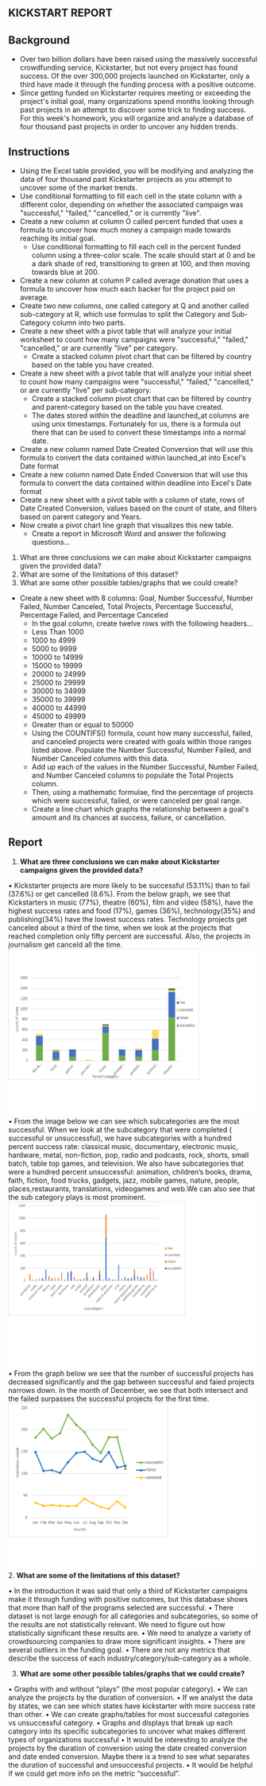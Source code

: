 ## KICKSTART REPORT
## Background
* Over two billion dollars have been raised using the massively successful crowdfunding service, Kickstarter, but not every project has found success. Of the over 300,000 projects launched on Kickstarter, only a third have made it through the funding process with a positive outcome.
* Since getting funded on Kickstarter requires meeting or exceeding the project's initial goal, many organizations spend months looking through past projects in an attempt to discover some trick to finding success. For this week's homework, you will organize and analyze a database of four thousand past projects in order to uncover any hidden trends.
## Instructions
* Using the Excel table provided, you will be modifying and analyzing the data of four thousand past Kickstarter projects as you attempt to uncover some of the market trends.
* Use conditional formatting to fill each cell in the state column with a different color, depending on whether the associated campaign was "successful," "failed," "cancelled," or is currently "live".
* Create a new column at column O called percent funded that uses a formula to uncover how much money a campaign made towards reaching its initial goal.
  * Use conditional formatting to fill each cell in the percent funded column using a three-color scale. The scale should start at 0 and be a dark shade of red, transitioning to green at 100, and then moving towards blue at 200.
* Create a new column at column P called average donation that uses a formula to uncover how much each backer for the project paid on average.
* Create two new columns, one called category at Q and another called sub-category at R, which use formulas to split the Category and Sub-Category column into two parts.
* Create a new sheet with a pivot table that will analyze your initial worksheet to count how many campaigns were "successful," "failed," "cancelled," or are currently "live" per category.
  * Create a stacked column pivot chart that can be filtered by country based on the table you have created.
* Create a new sheet with a pivot table that will analyze your initial sheet to count how many campaigns were "successful," "failed," "cancelled," or are currently "live" per sub-category.
  * Create a stacked column pivot chart that can be filtered by country and parent-category based on the table you have created.
  * The dates stored within the deadline and launched_at columns are using unix timestamps. Fortunately for us, there is a formula out there that can be used to convert these timestamps into a normal date.
* Create a new column named Date Created Conversion that will use this formula to convert the data contained within launched_at into Excel's Date format
* Create a new column named Date Ended Conversion that will use this formula to convert the data contained within deadline into Excel's Date format
* Create a new sheet with a pivot table with a column of state, rows of Date Created Conversion, values based on the count of state, and filters based on parent category and Years.
* Now create a pivot chart line graph that visualizes this new table.
  * Create a report in Microsoft Word and answer the following questions...
1. What are three conclusions we can make about Kickstarter campaigns given the provided data?
2. What are some of the limitations of this dataset?
3. What are some other possible tables/graphs that we could create?
* Create a new sheet with 8 columns: Goal, Number Successful, Number Failed, Number Canceled, Total Projects, Percentage Successful, Percentage Failed, and Percentage Canceled
  * In the goal column, create twelve rows with the following headers...
  * Less Than 1000
  * 1000 to 4999
  * 5000 to 9999
  * 10000 to 14999
  * 15000 to 19999
  * 20000 to 24999
  * 25000 to 29999
  * 30000 to 34999
  * 35000 to 39999
  * 40000 to 44999
  * 45000 to 49999
  * Greater than or equal to 50000
  * Using the COUNTIFS() formula, count how many successful, failed, and canceled projects were created with goals within those ranges listed above. Populate the Number Successful, Number Failed, and Number Canceled columns with this data.
  * Add up each of the values in the Number Successful, Number Failed, and Number Canceled columns to populate the Total Projects column.
  * Then, using a mathematic formulae, find the percentage of projects which were successful, failed, or were canceled per goal range.
  * Create a line chart which graphs the relationship between a goal's amount and its chances at success, failure, or cancellation.
## Report
1. **What are three conclusions we can make about Kickstarter campaigns given the provided data?**
   
  •	Kickstarter projects are more likely to be successful (53.11%)  than to fail (37.6%) or get cancelled (8.6%). From the below graph, we see that Kickstarters in music (77%), theatre (60%), film and video (58%), have the highest success rates and food (17%), games (36%), technology(35%) and publishing(34%) have the lowest success rates. Technology projects get canceled about a third of the time, when we look at the projects that reached completion only fifty percent are successful. Also, the projects in journalism get canceld all the time. 
![png](Images/img1.png)
 •	From the image below we can see which subcategories are the most successful. When we look at the subcategory that were completed ( successful or unsuccessful), we have subcategories with a hundred percent success rate: classical music, documentary, electronic music, hardware, metal, non-fiction, pop, radio and podcasts, rock, shorts, small batch, table top games, and television. We also have subcategories that were a hundred percent unsuccessful: animation, children’s books, drama, faith, fiction, food trucks, gadgets, jazz, mobile games, nature, people, places,restaurants, translations, videogames and web.We can also see that the sub category plays is most prominent. 
![png](Images/img2.png)
 •	From the graph below we see that the number of successful projects has decreased significantly and the gap between successful and faied projects narrows down. In the month of December, we see that both intersect and the failed surpasses the successful projects for the first time.
![png](Images/img3.png)
 2. **What are some of the limitations of this dataset?**

 •	In the introduction it was said that only a third of Kickstarter campaigns make it through funding with positive outcomes, but this database shows that more than half of the programs selected are successful.
•	There dataset is not large enough for all categories and subcategories, so some of the results are not statistically relevant. We need to figure out how statistically significant these results are.
•	We need to analyze a variety of crowdsourcing companies to draw more significant insights. 
•	There are several outliers in the funding goal.
•	There are not any metrics that describe the success of each industry/category/sub-category as a whole.

  
3. **What are some other possible tables/graphs that we could create?**

•	Graphs with and without “plays” (the most popular category).
•	We can analyze the projects by the duration of conversion.
•	If we analyst the data by states, we can see which states have kickstarter with more success rate than other.
•	We can create graphs/tables for most successful categories vs unsuccessful category.
•	Graphs and displays that break up each category into its specific subcategories to uncover what makes different types of organizations successful
•	It would be interesting to analyze the projects by the duration of conversion using the date created conversion and date ended conversion. Maybe there is a trend to see what separates the duration of successful and unsuccessful projects. 
•	It would be helpful if we could get more info on the metric “successful”.

